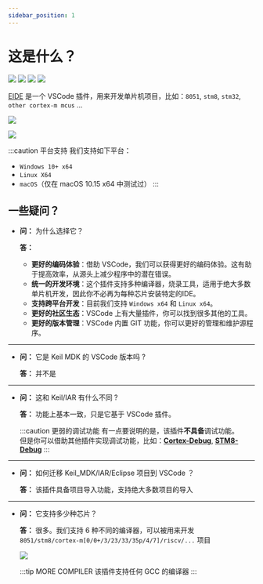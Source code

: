 ```yaml
---
sidebar_position: 1
---
```


# 这是什么？

[![](https://vsmarketplacebadge.apphb.com/version/cl.eide.svg)](https://marketplace.visualstudio.com/items?itemName=CL.eide) [![](https://vsmarketplacebadge.apphb.com/installs/cl.eide.svg)](https://marketplace.visualstudio.com/items?itemName=CL.eide) [![](https://vsmarketplacebadge.apphb.com/downloads/cl.eide.svg)](https://marketplace.visualstudio.com/items?itemName=CL.eide) [![](https://vsmarketplacebadge.apphb.com/rating/cl.eide.svg)](https://marketplace.visualstudio.com/items?itemName=CL.eide)

[EIDE](https://marketplace.visualstudio.com/items?itemName=CL.eide) 是一个 VSCode 插件，用来开发单片机项目，比如：`8051`, `stm8`, `stm32`, `other cortex-m mcus` ...

![](https://em-ide.com/welcome_page.png)

![](https://em-ide.com/preview.png)

:::caution 平台支持
我们支持如下平台：
  - `Windows 10+ x64`
  - `Linux X64`
  - `macOS`（仅在 macOS 10.15 x64 中测试过）
:::

## 一些疑问？

- **问：** 为什么选择它？

  **答：**
    - **更好的编码体验**：借助 VSCode，我们可以获得更好的编码体验。这有助于提高效率，从源头上减少程序中的潜在错误。
    - **统一的开发环境**：这个插件支持多种编译器，烧录工具，适用于绝大多数单片机开发，因此你不必再为每种芯片安装特定的IDE。
    - **支持跨平台开发**：目前我们支持 `Windows x64` 和 `Linux x64`。
    - **更好的社区生态**：VSCode 上有大量插件，你可以找到很多其他的工具。
    - **更好的版本管理**：VSCode 内置 GIT 功能，你可以更好的管理和维护源程序。

---

- **问：** 它是 Keil MDK 的 VSCode 版本吗 ?

  **答：** 并不是

---

- **问：** 这和 Keil/IAR 有什么不同 ?

  **答：** 功能上基本一致，只是它基于 VSCode 插件。

  :::caution 更弱的调试功能
  有一点要说明的是，该插件**不具备**调试功能。<br/>
  但是你可以借助其他插件实现调试功能，比如：[**Cortex-Debug**](https://marketplace.visualstudio.com/items?itemName=marus25.cortex-debug), 
  [**STM8-Debug**](https://marketplace.visualstudio.com/items?itemName=CL.stm8-debug)
  :::

---

- **问：** 如何迁移 Keil_MDK/IAR/Eclipse 项目到 VSCode ？

  **答：** 该插件具备项目导入功能，支持绝大多数项目的导入

---

- **问：** 它支持多少种芯片？

  **答：** 很多。我们支持 6 种不同的编译器，可以被用来开发 `8051/stm8/cortex-m[0/0+/3/23/33/35p/4/7]/riscv/...` 项目

  ![](/docs_img/toolchains.png)

  :::tip MORE COMPILER
  该插件支持任何 GCC 的编译器
  :::
